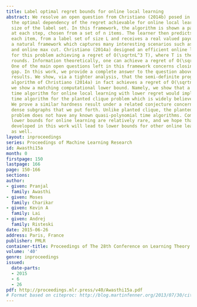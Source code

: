 ```yaml
---
title: Label optimal regret bounds for online local learning
abstract: We resolve an open question from Christiano (2014b) posed in COLT’14 regarding
  the optimal dependency of the regret achievable for online local learning on the
  size of the label set. In this framework, the algorithm is shown a pair of items
  at each step, chosen from a set of n items. The learner then predicts a label for
  each item, from a label set of size L and receives a real valued payoff. This is
  a natural framework which captures many interesting scenarios such as online gambling
  and online max cut. Christiano (2014a) designed an efficient online learning algorithm
  for this problem achieving a regret of O(\sqrtnL^3 T), where T is the number of
  rounds. Information theoretically, one can achieve a regret of O(\sqrtn \log L T).
  One of the main open questions left in this framework concerns closing the above
  gap. In this work, we provide a complete answer to the question above via two main
  results. We show, via a tighter analysis, that the semi-definite programming based
  algorithm of Christiano (2014a) in fact achieves a regret of O(\sqrtnLT). Second,
  we show a matching computational lower bound. Namely, we show that a polynomial
  time algorithm for online local learning with lower regret would imply a polynomial
  time algorithm for the planted clique problem which is widely believed to be hard.
  We prove a similar hardness result under a related conjecture concerning planted
  dense subgraphs that we put forth. Unlike planted clique, the planted dense subgraph
  problem does not have any known quasi-polynomial time algorithms. Computational
  lower bounds for online learning are relatively rare, and we hope that the ideas
  developed in this work will lead to lower bounds for other online learning scenarios
  as well.
layout: inproceedings
series: Proceedings of Machine Learning Research
id: Awasthi15a
month: 0
firstpage: 150
lastpage: 166
page: 150-166
sections: 
author:
- given: Pranjal
  family: Awasthi
- given: Moses
  family: Charikar
- given: Kevin A
  family: Lai
- given: Andrej
  family: Risteski
date: 2015-06-26
address: Paris, France
publisher: PMLR
container-title: Proceedings of The 28th Conference on Learning Theory
volume: '40'
genre: inproceedings
issued:
  date-parts:
  - 2015
  - 6
  - 26
pdf: http://proceedings.mlr.press/v40/Awasthi15a.pdf
# Format based on citeproc: http://blog.martinfenner.org/2013/07/30/citeproc-yaml-for-bibliographies/
---
```

